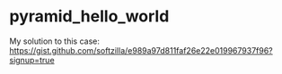 # pyramid_hello_world  
My solution to this case: https://gist.github.com/softzilla/e989a97d811faf26e22e019967937f96?signup=true
